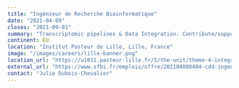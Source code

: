 ```yaml
---
title: "Ingénieur de Recherche Bioinformatique"
date: "2021-04-09"
closes: "2021-09-01"
summary: "Transcriptomic pipelines & Data Integration. Contribute/support the bioinformatics team in its effort to develop bioinformatic tools and procedures allowing to provide manageable information to biologists. 12 months, renewable"
continent: EU
location: "Institut Pasteur de Lille, Lille, France"
image: "/images/careers/lille-banner.png"
location_url: "https://u1011.pasteur-lille.fr/5/the-unit/theme-4-integrated-molecular-analysis-of-gene-expression-in-liver-diseases/"
external_url: "https://www.sfbi.fr/emplois/offre/202104080404-cdd-ingenieur-de-recherche-bioinformatique-transcriptomic-pipelines-data-integration"
contact: "Julie Dubois-Chevalier"
---
```

